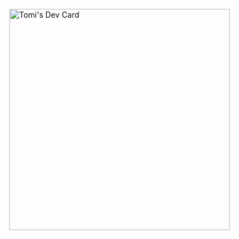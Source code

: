 
<a href="https://app.daily.dev/tomiim"><img src="https://api.daily.dev/devcards/309cbf269c154ef486e26c32fee29b5a.png?r=136" width="400" alt="Tomi's Dev Card"/></a>

